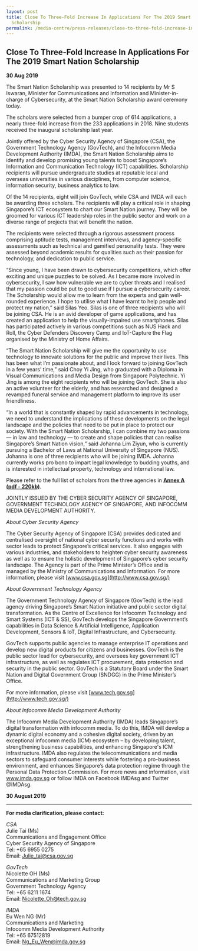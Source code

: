 ```yaml
---
layout: post
title: Close To Three-Fold Increase In Applications For The 2019 Smart Nation
  Scholarship
permalink: /media-centre/press-releases/close-to-three-fold-increase-in-applications-for-the-2019-smart-nation-scholarship/
---
```

## Close To Three-Fold Increase In Applications For The 2019 Smart Nation Scholarship

**30 Aug 2019**

The Smart Nation Scholarship was presented to 14 recipients by Mr S Iswaran, Minister for Communications and Information and Minister-in-charge of Cybersecurity, at the Smart Nation Scholarship award ceremony today.

The scholars were selected from a bumper crop of 614 applications, a nearly three-fold increase from the 233 applications in 2018. Nine students received the inaugural scholarship last year.

Jointly offered by the Cyber Security Agency of Singapore (CSA), the Government Technology Agency (GovTech), and the Infocomm Media Development Authority (IMDA), the Smart Nation Scholarship aims to identify and develop promising young talents to boost Singapore’s Information and Communication Technology (ICT) capabilities. Scholarship recipients will pursue undergraduate studies at reputable local and overseas universities in various disciplines, from computer science, information security, business analytics to law.

Of the 14 recipients, eight will join GovTech, while CSA and IMDA will each be awarding three scholars. The recipients will play a critical role in shaping Singapore’s ICT ecosystem to chart our Smart Nation journey. They will be groomed for various ICT leadership roles in the public sector and work on a diverse range of projects that will benefit the nation.

The recipients were selected through a rigorous assessment process comprising aptitude tests, management interviews, and agency-specific assessments such as technical and gamified personality tests. They were assessed beyond academic results for qualities such as their passion for technology, and dedication to public service.

“Since young, I have been drawn to cybersecurity competitions, which offer exciting and unique puzzles to be solved. As I became more involved in cybersecurity, I saw how vulnerable we are to cyber threats and I realised that my passion could be put to good use if I pursue a cybersecurity career. The Scholarship would allow me to learn from the experts and gain well-rounded experience. I hope to utilise what I have learnt to help people and protect my nation,” said Silas Yeo. Silas is one of three recipients who will be joining CSA. He is an avid developer of game applications, and has created an application to help the visually-impaired use smartphones. Silas has participated actively in various competitions such as NUS Hack and Roll, the Cyber Defenders Discovery Camp and IoT-Capture the Flag organised by the Ministry of Home Affairs.

“The Smart Nation Scholarship will give me the opportunity to use technology to innovate solutions for the public and improve their lives. This has been what I’m passionate about, and I look forward to joining GovTech in a few years’ time,” said Choy Yi Jing, who graduated with a Diploma in Visual Communications and Media Design from Singapore Polytechnic. Yi Jing is among the eight recipients who will be joining GovTech. She is also an active volunteer for the elderly, and has researched and designed a revamped funeral service and management platform to improve its user friendliness.

“In a world that is constantly shaped by rapid advancements in technology, we need to understand the implications of these developments on the legal landscape and the policies that need to be put in place to protect our society. With the Smart Nation Scholarship, I can combine my two passions ― in law and technology ― to create and shape policies that can realise Singapore’s Smart Nation vision,” said Johanna Lim Ziyun, who is currently pursuing a Bachelor of Laws at National University of Singapore (NUS). Johanna is one of three recipients who will be joining IMDA. Johanna currently works pro bono to impart legal knowledge to budding youths, and is interested in intellectual property, technology and international law.

Please refer to the full list of scholars from the three agencies in **[Annex A (pdf - 220kb)](/files/press-releases/2019/smart-nation-scholarship-scholars-2019-annex-a.pdf)**.

JOINTLY ISSUED BY THE CYBER SECURITY AGENCY OF SINGAPORE, GOVERNMENT TECHNOLOGY AGENCY OF SINGAPORE, AND INFOCOMM MEDIA DEVELOPMENT AUTHORITY.

_About Cyber Security Agency_

The Cyber Security Agency of Singapore (CSA) provides dedicated and centralised oversight of national cyber security functions and works with sector leads to protect Singapore’s critical services. It also engages with various industries, and stakeholders to heighten cyber security awareness as well as to ensure the holistic development of Singapore’s cyber security landscape. The Agency is part of the Prime Minister’s Office and is managed by the Ministry of Communications and Information. For more information, please visit [www.csa.gov.sg](http://www.csa.gov.sg/)

_About Government Technology Agency_

The Government Technology Agency of Singapore (GovTech) is the lead agency driving Singapore’s Smart Nation initiative and public sector digital transformation. As the Centre of Excellence for Infocomm Technology and Smart Systems (ICT & SS), GovTech develops the Singapore Government’s capabilities in Data Science & Artificial Intelligence, Application Development, Sensors & IoT, Digital Infrastructure, and Cybersecurity.

GovTech supports public agencies to manage enterprise IT operations and develop new digital products for citizens and businesses. GovTech is the public sector lead for cybersecurity, and oversees key government ICT infrastructure, as well as regulates ICT procurement, data protection and security in the public sector. GovTech is a Statutory Board under the Smart Nation and Digital Government Group (SNDGG) in the Prime Minister’s Office.

For more information, please visit [www.tech.gov.sg](http://www.tech.gov.sg/)

_About Infocomm Media Development Authority_

The Infocomm Media Development Authority (IMDA) leads Singapore’s digital transformation with infocomm media. To do this, IMDA will develop a dynamic digital economy and a cohesive digital society, driven by an exceptional infocomm media (ICM) ecosystem – by developing talent, strengthening business capabilities, and enhancing Singapore's ICM infrastructure. IMDA also regulates the telecommunications and media sectors to safeguard consumer interests while fostering a pro-business environment, and enhances Singapore’s data protection regime through the Personal Data Protection Commission. For more news and information, visit www.imda.gov.sg or follow IMDA on Facebook IMDAsg and Twitter @IMDAsg.

**30 August 2019**

---

**For media clarification, please contact:**

_CSA_<br>
Julie Tai (Ms)<br>
Communications and Engagement Office<br>
Cyber Security Agency of Singapore<br>
Tel: +65 6955 0275<br>
Email:  [Julie_tai@csa.gov.sg](mailto:Julie_tai@csa.gov.sg)  
  

_GovTech_<br>
Nicolette OH (Ms)<br>
Communications and Marketing Group<br>
Government Technology Agency<br>
Tel: +65 6211 1674<br>
Email:  [Nicolette_Oh@tech.gov.sg](mailto:Nicolette_Oh@tech.gov.sg)

_IMDA_<br>
Eu Wen NG (Mr)<br>
Communications and Marketing<br>
Infocomm Media Development Authority<br>
Tel: +65 67512819<br>
Email:  [Ng_Eu_Wen@imda.gov.sg](mailto:Ng_Eu_Wen@imda.gov.sg)